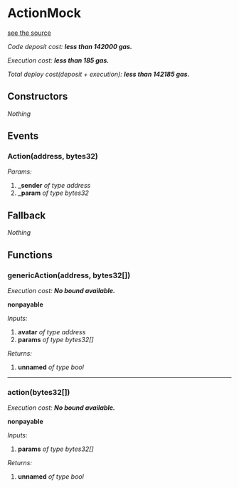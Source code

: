 # ActionMock
[see the source](https://github.com/daostack/arc/tree/master/contracts/test/ActionMock.sol)

*Code deposit cost: **less than 142000 gas.***

*Execution cost: **less than 185 gas.***

*Total deploy cost(deposit + execution): **less than 142185 gas.***

> 
## Constructors
*Nothing*
## Events
### Action(address, bytes32)
*Params:*

1. **_sender** *of type address*
2. **_param** *of type bytes32*


## Fallback
*Nothing*
## Functions
### genericAction(address, bytes32[])

*Execution cost: **No bound available.***

**nonpayable**

*Inputs:*

1. **avatar** *of type address*
2. **params** *of type bytes32[]*

*Returns:*

1. **unnamed** *of type bool*

---
### action(bytes32[])

*Execution cost: **No bound available.***

**nonpayable**

*Inputs:*

1. **params** *of type bytes32[]*

*Returns:*

1. **unnamed** *of type bool*


